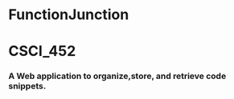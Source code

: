 # FunctionJunction
# CSCI_452

### A Web application to organize,store, and retrieve code snippets.
